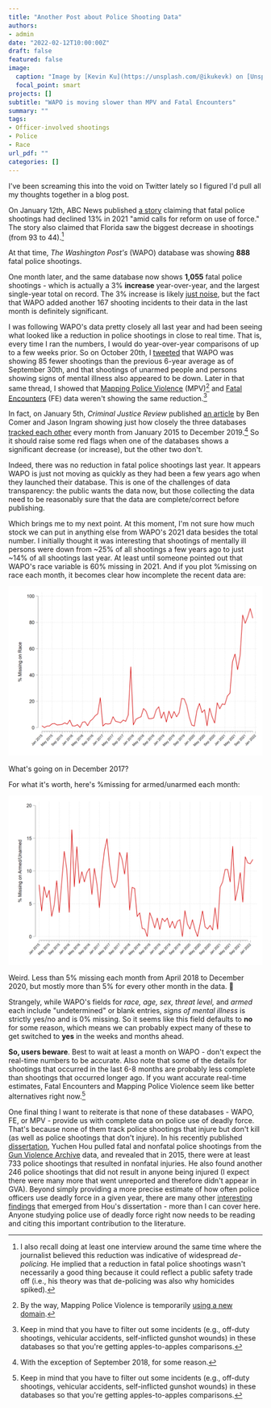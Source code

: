 ```yaml
---
title: "Another Post about Police Shooting Data"
authors: 
- admin
date: "2022-02-12T10:00:00Z"
draft: false
featured: false
image:
  caption: "Image by [Kevin Ku](https://unsplash.com/@ikukevk) on [Unsplash](https://unsplash.com/photos/w7ZyuGYNpRQ)"
  focal_point: smart
projects: []
subtitle: "WAPO is moving slower than MPV and Fatal Encounters"
summary: ""
tags:
- Officer-involved shootings
- Police
- Race
url_pdf: ""
categories: []
---
```


I've been screaming this into the void on Twitter lately so I figured I'd pull all my thoughts together in a blog post. 

On January 12th, ABC News published [a story](https://abcnews.go.com/US/fatal-police-shootings-dip-2021-amid-calls-reform/story?id=81914364) claiming that fatal police shootings had declined 13% in 2021 "amid calls for reform on use of force." The story also claimed that Florida saw the biggest decrease in shootings (from 93 to 44).[^1]

At that time, *The Washington Post's* (WAPO) database was showing **888** fatal police shootings. 

One month later, and the same database now shows **1,055** fatal police shootings - which is actually a 3% **increase** year-over-year, and the largest single-year total on record. The 3% increase is likely [just noise](https://andrewpwheeler.com/2022/02/11/an-update-on-the-wapo-officer-involved-shooting-stats/), but the fact that WAPO added another 167 shooting incidents to their data in the last month is definitely significant. 

I was following WAPO's data pretty closely all last year and had been seeing what looked like a reduction in police shootings in close to real time. That is, every time I ran the numbers, I would do year-over-year comparisons of up to a few weeks prior. So on October 20th, I [tweeted](https://twitter.com/jnixy/status/1450842186048704512?s=20&t=CUeeJKKAY7A7Y3sRIf20Og) that WAPO was showing 85 fewer shootings than the previous 6-year average as of September 30th, and that shootings of unarmed people and persons showing signs of mental illness also appeared to be down. Later in that same thread, I showed that [Mapping Police Violence](https://mappingpoliceviolence.squarespace.com/) (MPV)[^2] and [Fatal Encounters](https://fatalencounters.org/) (FE) data weren't showing the same reduction.[^3] 

In fact, on January 5th, *Criminal Justice Review* published [an article](https://doi.org/10.1177%2F07340168211071014) by Ben Comer and Jason Ingram showing just how closely the three databases [tracked each other](https://twitter.com/jnixy/status/1481753471959318529?s=20&t=CUeeJKKAY7A7Y3sRIf20Og) every month from January 2015 to December 2019.[^4] So it should raise some red flags when one of the databases shows a significant decrease (or increase), but the other two don't. 

Indeed, there was no reduction in fatal police shootings last year. It appears WAPO is just not moving as quickly as they had been a few years ago when they launched their database. This is one of the challenges of data transparency: the public wants the data now, but those collecting the data need to be reasonably sure that the data are complete/correct before publishing.

Which brings me to my next point. At this moment, I'm not sure how much stock we can put in anything else from WAPO's 2021 data besides the total number. I initially thought it was interesting that shootings of mentally ill persons were down from ~25% of all shootings a few years ago to just ~14% of all shootings last year. At least until someone pointed out that WAPO's race variable is 60% missing in 2021. And if you plot %missing on race each month, it becomes clear how incomplete the recent data are:

![missing_race](missing_race.png)

What's going on in December 2017?

For what it's worth, here's %missing for armed/unarmed each month:

![missing_armed](missing_armed.png)

Weird. Less than 5% missing each month from April 2018 to December 2020, but mostly more than 5% for every other month in the data. 🤷

Strangely, while WAPO's fields for *race, age, sex, threat level,* and *armed* each include "undetermined" or blank entries, *signs of mental illness* is strictly yes/no and is 0% missing. So it seems like this field defaults to **no** for some reason, which means we can probably expect many of these to get switched to **yes** in the weeks and months ahead.

**So, users beware**. Best to wait at least a month on WAPO - don't expect the real-time numbers to be accurate. Also note that some of the details for shootings that occurred in the last 6-8 months are probably less complete than shootings that occurred longer ago. If you want accurate real-time estimates, Fatal Encounters and Mapping Police Violence seem like better alternatives right now.[^3]

One final thing I want to reiterate is that none of these databases - WAPO, FE, or MPV - provide us with complete data on police use of deadly force. That's because none of them track police shootings that injure but don't kill (as well as police shootings that don't injure). In his recently published [dissertation](https://academicworks.cuny.edu/gc_etds/4682/), Yuchen Hou pulled fatal and nonfatal police shootings from the [Gun Violence Archive](https://www.gunviolencearchive.org/) data, and revealed that in 2015, there were at least 733 police shootings that resulted in nonfatal injuries. He also found another 246 police shootings that did not result in anyone being injured (I expect there were many more that went unreported and therefore didn't appear in GVA). Beyond simply providing a more precise estimate of how often police officers use deadly force in a given year, there are many other [interesting findings](https://twitter.com/jnixy/status/1490383152157798401) that emerged from Hou's dissertation - more than I can cover here. Anyone studying police use of deadly force right now needs to be reading and citing this important contribution to the literature.

[^1]: I also recall doing at least one interview around the same time where the journalist believed this reduction was indicative of widespread *de-policing.* He implied that a reduction in fatal police shootings wasn't necessarily a good thing because it could reflect a public safety trade off (i.e., his theory was that de-policing was also why homicides spiked).
[^2]: By the way, Mapping Police Violence is temporarily [using a new domain](https://twitter.com/samswey/status/1488606324707364868?s=20&t=CUeeJKKAY7A7Y3sRIf20Og).
[^3]: Keep in mind that you have to filter out some incidents (e.g., off-duty shootings, vehicular accidents, self-inflicted gunshot wounds) in these databases so that you're getting apples-to-apples comparisons. 
[^4]: With the exception of September 2018, for some reason.